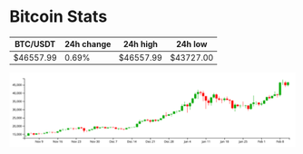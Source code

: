 # Bitcoin Stats

BTC/USDT|24h change|24h high|24h low|
|---|---|---|---|
|$46557.99|0.69%|$46557.99|$43727.00|

<img src="./chart.svg">
